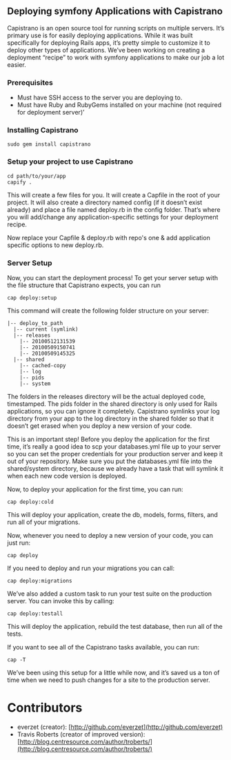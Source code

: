 Deploying symfony Applications with Capistrano
----------------------------------------------

Capistrano is an open source tool for running scripts on multiple servers. It’s primary use is for easily deploying applications. While it was built specifically for deploying Rails apps, it’s pretty simple to customize it to deploy other types of applications. We’ve been working on creating a deployment “recipe” to work with symfony applications to make our job a lot easier.

### Prerequisites ###

- Must have SSH access to the server you are deploying to.
- Must have Ruby and RubyGems installed on your machine (not required for deployment server)’

### Installing Capistrano ###

	sudo gem install capistrano

### Setup your project to use Capistrano ###

	cd path/to/your/app
	capify .

This will create a few files for you. It will create a Capfile in the root of your project. It will also create a directory named config (if it doesn’t exist already) and place a file named deploy.rb in the config folder. That’s where you will add/change any application-specific settings for your deployment recipe.

Now replace your Capfile & deploy.rb with repo's one & add application specific options to new deploy.rb.

### Server Setup ###

Now, you can start the deployment process! To get your server setup with the file structure that Capistrano expects, you can run

	cap deploy:setup

This command will create the following folder structure on your server:

	|-- deploy_to_path
	  |-- current (symlink)
	  |-- releases
	    |-- 20100512131539
	    |-- 20100509150741
	    |-- 20100509145325
	  |-- shared
	    |-- cached-copy
	    |-- log
	    |-- pids
	    |-- system

The folders in the releases directory will be the actual deployed code, timestamped. The pids folder in the shared directory is only used for Rails applications, so you can ignore it completely. Capistrano symlinks your log directory from your app to the log directory in the shared folder so that it doesn’t get erased when you deploy a new version of your code.

This is an important step! Before you deploy the application for the first time, it’s really a good idea to scp your databases.yml file up to your server so you can set the proper credentials for your production server and keep it out of your repository. Make sure you put the databases.yml file into the shared/system directory, because we already have a task that will symlink it when each new code version is deployed.

Now, to deploy your application for the first time, you can run:

	cap deploy:cold

This will deploy your application, create the db, models, forms, filters, and run all of your migrations.

Now, whenever you need to deploy a new version of your code, you can just run:

	cap deploy

If you need to deploy and run your migrations you can call:

	cap deploy:migrations

We’ve also added a custom task to run your test suite on the production server. You can invoke this by calling:

	cap deploy:testall

This will deploy the application, rebuild the test database, then run all of the tests.

If you want to see all of the Capistrano tasks available, you can run:

	cap -T

We’ve been using this setup for a little while now, and it’s saved us a ton of time when we need to push changes for a site to the production server.

Contributors
============

* everzet (creator): [http://github.com/everzet](http://github.com/everzet)
* Travis Roberts (creator of improved version): [http://blog.centresource.com/author/troberts/](http://blog.centresource.com/author/troberts/)